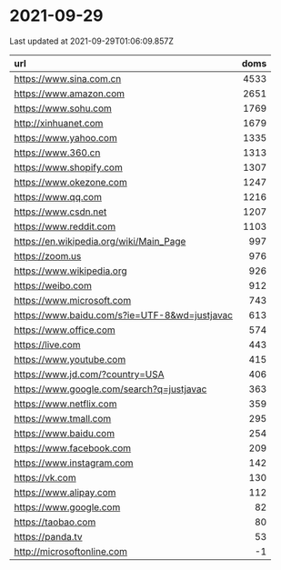 # 2021-09-29

<!-- BEGIN -->
Last updated at 2021-09-29T01:06:09.857Z

url | doms
:- | -:
https://www.sina.com.cn | 4533
https://www.amazon.com | 2651
https://www.sohu.com | 1769
http://xinhuanet.com | 1679
https://www.yahoo.com | 1335
https://www.360.cn | 1313
https://www.shopify.com | 1307
https://www.okezone.com | 1247
https://www.qq.com | 1216
https://www.csdn.net | 1207
https://www.reddit.com | 1103
https://en.wikipedia.org/wiki/Main_Page | 997
https://zoom.us | 976
https://www.wikipedia.org | 926
https://weibo.com | 912
https://www.microsoft.com | 743
https://www.baidu.com/s?ie=UTF-8&wd=justjavac | 613
https://www.office.com | 574
https://live.com | 443
https://www.youtube.com | 415
https://www.jd.com/?country=USA | 406
https://www.google.com/search?q=justjavac | 363
https://www.netflix.com | 359
https://www.tmall.com | 295
https://www.baidu.com | 254
https://www.facebook.com | 209
https://www.instagram.com | 142
https://vk.com | 130
https://www.alipay.com | 112
https://www.google.com | 82
https://taobao.com | 80
https://panda.tv | 53
http://microsoftonline.com | -1
<!-- END -->
